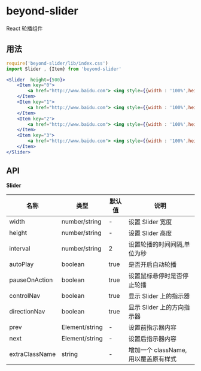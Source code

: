 # beyond-slider

React 轮播组件

## 用法

```jsx
require('beyond-slider/lib/index.css')
import Slider , {Item} from 'beyond-slider'

<Slider  height={500}>
	<Item key="0">
		<a href="http://www.baidu.com"> <img style={{width : '100%',height : '100%'}} src={require('images/c1.jpg')} /></a>
	</Item>
	<Item key="1">
		<a href="http://www.baidu.com"> <img style={{width : '100%',height : '100%'}} src={require('images/c2.jpg')} /></a>
	</Item>
	<Item key="2">
		<a href="http://www.baidu.com"> <img style={{width : '100%',height : '100%'}} src={require('images/c3.jpg')} /></a>
	</Item>
	<Item key="3">
		<a href="http://www.baidu.com"> <img style={{width : '100%',height : '100%'}} src={require('images/c4.jpg')} /></a>
	</Item>
</Slider>

```


## API 

**Slider**

| 名称        | 类型   |  默认值  |  说明  |
| ----------- | ------ | ------ | ------ |
|  width  | number/string |  -   |  设置 Slider 宽度  |
|  height  | number/string |  -   |  设置 Slider 高度  |
|  interval  | number/string |  2  |  设置轮播的时间间隔,单位为秒  |
|  autoPlay  | boolean |  true  |  是否开启自动轮播  |
|  pauseOnAction  | boolean |  true  |  设置鼠标悬停时是否停止轮播  |
|  controlNav  | boolean |  true   |  显示 Slider 上的指示器  |
|  directionNav  | boolean |  true   |  显示 Slider 上的方向指示器  |
|  prev  | Element/string |  -   |  设置前指示器内容  |
|  next  | Element/string |  -   |  设置后指示器内容  |
|  extraClassName  | string |  -  |  增加一个 className, 用以覆盖原有样式  |
